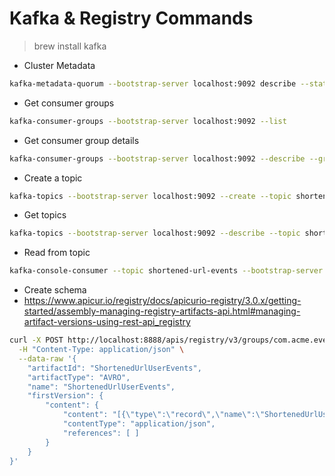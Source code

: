 # Kafka & Registry Commands

> brew install kafka

- Cluster Metadata
```bash
kafka-metadata-quorum --bootstrap-server localhost:9092 describe --status
```

- Get consumer groups
```bash
kafka-consumer-groups --bootstrap-server localhost:9092 --list 
```

- Get consumer group details
```bash
kafka-consumer-groups --bootstrap-server localhost:9092 --describe --group <group-name> 
```

- Create a topic
```bash
kafka-topics --bootstrap-server localhost:9092 --create --topic shortened-url-events --partitions 1 --replication-factor 1
```

- Get topics
```bash
kafka-topics --bootstrap-server localhost:9092 --describe --topic shortened-url-events
```

- Read from topic
```bash
kafka-console-consumer --topic shortened-url-events --bootstrap-server localhost:9092
```

- Create schema
- https://www.apicur.io/registry/docs/apicurio-registry/3.0.x/getting-started/assembly-managing-registry-artifacts-api.html#managing-artifact-versions-using-rest-api_registry
```bash
curl -X POST http://localhost:8888/apis/registry/v3/groups/com.acme.events/artifacts \
  -H "Content-Type: application/json" \
  --data-raw '{
    "artifactId": "ShortenedUrlUserEvents",
    "artifactType": "AVRO",
    "name": "ShortenedUrlUserEvents",
    "firstVersion": {
        "content": {
            "content": "[{\"type\":\"record\",\"name\":\"ShortenedUrlUserEvents\",\"namespace\":\"com.acme.events\",\"fields\":[{\"name\":\"userAccessedShortenedUrlEvent\",\"type\":[\"null\",\"UserAccessedShortenedUrl\"],\"default\":null},{\"name\":\"userCreatedShortenedUrlEvent\",\"type\":[\"null\",\"UserCreatedShortenedUrl\"],\"default\":null},{\"name\":\"userUpdatedOriginalUrlEvent\",\"type\":[\"null\",\"UserUpdatedOriginalUrl\"],\"default\":null}]},{\"type\":\"record\",\"name\":\"UserAccessedShortenedUrl\",\"namespace\":\"com.acme.events\",\"fields\":[{\"name\":\"unique_identifier\",\"type\":[\"null\",\"string\"],\"default\":\"null\"},{\"name\":\"shortened_url\",\"type\":\"string\"},{\"name\":\"original_url\",\"type\":\"string\"},{\"name\":\"user_agent\",\"type\":\"string\"},{\"name\":\"accessed_at\",\"type\":[\"null\",\"string\"],\"doc\":\"ISO 8601 Timestamp\",\"default\":\"null\"}]},{\"type\":\"record\",\"name\":\"UserCreatedShortenedUrl\",\"namespace\":\"com.acme.events\",\"fields\":[{\"name\":\"unique_identifier\",\"type\":\"string\"},{\"name\":\"original_url\",\"type\":\"string\"},{\"name\":\"created_at\",\"type\":\"string\",\"doc\":\"ISO 8601 Timestamp\"}]},{\"type\":\"record\",\"name\":\"UserUpdatedOriginalUrl\",\"namespace\":\"com.acme.events\",\"fields\":[{\"name\":\"unique_identifier\",\"type\":\"string\"},{\"name\":\"new_original_url\",\"type\":\"string\"},{\"name\":\"updated_at\",\"type\":\"string\",\"doc\":\"ISO 8601 Timestamp\"}]}]",
            "contentType": "application/json",
            "references": [ ]
        }
    }
}'
```
